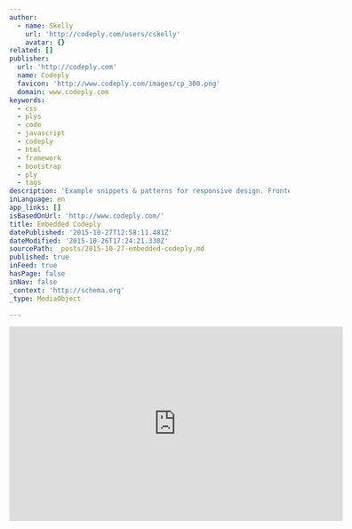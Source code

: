 ```yaml
---
author:
  - name: Skelly
    url: 'http://codeply.com/users/cskelly'
    avatar: {}
related: []
publisher:
  url: 'http://codeply.com'
  name: Codeply
  favicon: 'http://www.codeply.com/images/cp_300.png'
  domain: www.codeply.com
keywords:
  - css
  - plys
  - code
  - javascript
  - codeply
  - html
  - framework
  - bootstrap
  - ply
  - tags
description: 'Example snippets & patterns for responsive design. Frontend editor & responsive test playground for Foundation, Materialize, UIkit and other responsive frameworks.'
inLanguage: en
app_links: []
isBasedOnUrl: 'http://www.codeply.com/'
title: Embedded Codeply
datePublished: '2015-10-27T12:58:11.481Z'
dateModified: '2015-10-26T17:24:21.330Z'
sourcePath: _posts/2015-10-27-embedded-codeply.md
published: true
inFeed: true
hasPage: false
inNav: false
_context: 'http://schema.org'
_type: MediaObject

---
```

<iframe src="http://cdn.embedly.com/widgets/media.html?src=https%3A%2F%2Fwww.codeply.com%2Fembed%2FonYFn2g1GV&amp;url=http%3A%2F%2Fwww.codeply.com&amp;image=http%3A%2F%2Fwww.codeply.com%2Fimg%2FonYFn2g1GV&amp;key=b7d04c9b404c499eba89ee7072e1c4f7&amp;type=text%2Fhtml&amp;schema=codeply" width="600" height="350" scrolling="no" frameborder="0" allowfullscreen="allowfullscreen" style=""></iframe>